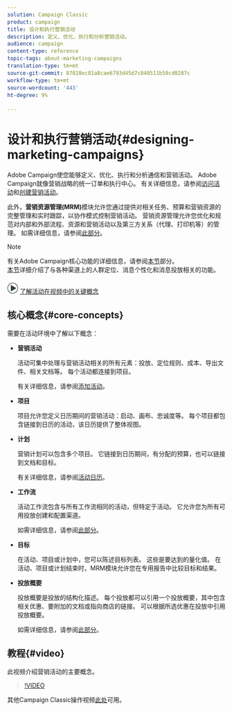 ```yaml
---
solution: Campaign Classic
product: campaign
title: 设计和执行营销活动
description: 定义、优化、执行和分析营销活动。
audience: campaign
content-type: reference
topic-tags: about-marketing-campaigns
translation-type: tm+mt
source-git-commit: 87028ec81a8cae6793d45d7c840511b59cd0287c
workflow-type: tm+mt
source-wordcount: '443'
ht-degree: 9%

---
```



# 设计和执行营销活动{#designing-marketing-campaigns}

Adobe Campaign使您能够定义、优化、执行和分析通信和营销活动。 Adobe Campaign就像营销战略的统一订单和执行中心。 有关详细信息，请参阅[访问活动](../../campaign/using/accessing-campaigns.md)和[创建营销活动](../../campaign/using/setting-up-marketing-campaigns.md)。

此外，**营销资源管理(MRM)**&#x200B;模块允许您通过提供对相关任务、预算和营销资源的完整管理和实时跟踪，以协作模式控制营销活动。 营销资源管理允许您优化和规范对内部和外部流程、资源和营销活动以及第三方关系（代理、打印机等）的管理。 如需详细信息，请参阅[此部分](../../campaign/using/about-marketing-resource-management.md)。

>[!NOTE]
>
>有关Adobe Campaign核心功能的详细信息，请参阅[本节](../../platform/using/about-adobe-campaign-classic.md)部分。\
>[本节](../../delivery/using/steps-about-delivery-creation-steps.md)详细介绍了与各种渠道上的人群定位、消息个性化和消息投放相关的功能。

![](assets/do-not-localize/how-to-video.png) [了解活动在视频中的关键概念](#video)

## 核心概念{#core-concepts}

需要在活动环境中了解以下概念：

* **营销活动**

   活动可集中处理与营销活动相关的所有元素：投放、定位规则、成本、导出文件、相关文档等。 每个活动都连接到项目。

   有关详细信息，请参阅[添加活动](../../campaign/using/setting-up-marketing-campaigns.md#adding-a-campaign)。

* **项目**

   项目允许您定义日历期间的营销活动：启动、画布、忠诚度等。 每个项目都包含链接到日历的活动，该日历提供了整体视图。

* **计划**

   营销计划可以包含多个项目。 它链接到日历期间，有分配的预算，也可以链接到文档和目标。

   有关详细信息，请参阅[活动日历](../../campaign/using/accessing-marketing-campaigns.md#campaign-calendar)。

* **工作流**

   活动工作流包含与所有工作流相同的活动，但特定于活动。 它允许您为所有可用投放创建和配置渠道。

   如需详细信息，请参阅[此部分](../../campaign/using/marketing-campaign-deliveries.md#building-the-main-target-in-a-workflow)。

* **目标**

   在活动、项目或计划中，您可以陈述目标列表。 这些是要达到的量化值。 在活动、项目或计划结束时，MRM模块允许您在专用报告中比较目标和结果。

* **投放概要**

   投放概要是投放的结构化描述。 每个投放都可以引用一个投放概要，其中包含相关优惠、要附加的文档或指向商店的链接。 可以根据所选优惠在投放中引用投放概要。

   如需详细信息，请参阅[此部分](../../campaign/using/marketing-campaign-deliveries.md#associating-and-structuring-resources-linked-via-a-delivery-outline)。

## 教程{#video}

此视频介绍营销活动的主要概念。

>[!VIDEO](https://video.tv.adobe.com/v/35131?quality=12)

其他Campaign Classic操作视频[此处](https://experienceleague.adobe.com/docs/campaign-classic-learn/tutorials/overview.html?lang=zh-Hans)可用。
